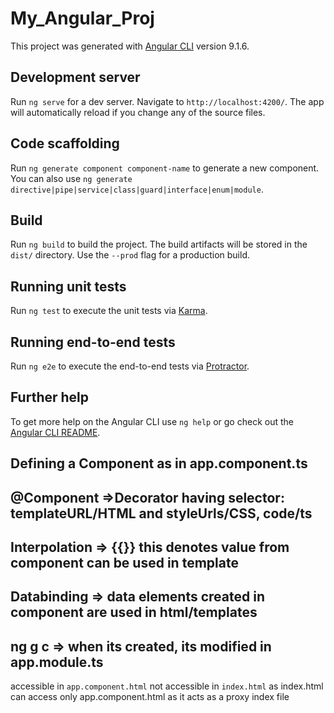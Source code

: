 # My_Angular_Proj

This project was generated with [Angular CLI](https://github.com/angular/angular-cli) version 9.1.6.

## Development server

Run `ng serve` for a dev server. Navigate to `http://localhost:4200/`. The app will automatically reload if you change any of the source files.

## Code scaffolding

Run `ng generate component component-name` to generate a new component. You can also use `ng generate directive|pipe|service|class|guard|interface|enum|module`.

## Build

Run `ng build` to build the project. The build artifacts will be stored in the `dist/` directory. Use the `--prod` flag for a production build.

## Running unit tests

Run `ng test` to execute the unit tests via [Karma](https://karma-runner.github.io).

## Running end-to-end tests

Run `ng e2e` to execute the end-to-end tests via [Protractor](http://www.protractortest.org/).

## Further help

To get more help on the Angular CLI use `ng help` or go check out the [Angular CLI README](https://github.com/angular/angular-cli/blob/master/README.md).

## Defining a Component as in app.component.ts

## @Component =>Decorator having selector: templateURL/HTML and styleUrls/CSS, code/ts

## Interpolation => {{}} this denotes value from component can be used in template

## Databinding => data elements created in component are used in html/templates

## ng g c => when its created, its modified in app.module.ts

accessible in `app.component.html`
not accessible in `index.html` as index.html can access only app.component.html as it acts as a proxy index file
